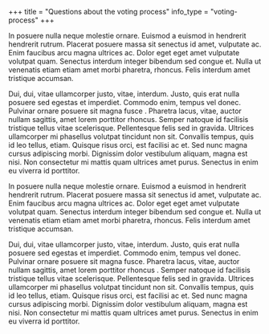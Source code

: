 +++
title = "Questions about the voting process"
info_type = "voting-process"
+++

<p>In posuere nulla neque molestie ornare. Euismod a euismod in hendrerit hendrerit rutrum. Placerat
posuere massa sit senectus id amet, vulputate ac. Enim faucibus arcu magna ultrices ac. Dolor eget eget
amet vulputate volutpat quam. Senectus interdum integer bibendum sed congue et. Nulla ut venenatis
etiam etiam amet morbi pharetra, rhoncus. Felis interdum amet tristique accumsan.</p>

<p>Dui, dui, vitae ullamcorper justo, vitae, interdum. Justo, quis erat nulla posuere sed egestas et imperdiet.
Commodo enim, tempus vel donec. Pulvinar ornare posuere sit magna fusce . Pharetra lacus, vitae,
auctor nullam sagittis, amet lorem porttitor rhoncus. Semper natoque id facilisis tristique tellus vitae
scelerisque. Pellentesque felis sed in gravida. Ultrices ullamcorper mi phasellus volutpat tincidunt non
sit. Convallis tempus, quis id leo tellus, etiam. Quisque risus orci, est facilisi ac et. Sed nunc magna cursus
adipiscing morbi. Dignissim dolor vestibulum aliquam, magna est nisi. Non consectetur mi mattis quam
ultrices amet purus. Senectus in enim eu viverra id porttitor.</p>

<p>In posuere nulla neque molestie ornare. Euismod a euismod in hendrerit hendrerit rutrum. Placerat
posuere massa sit senectus id amet, vulputate ac. Enim faucibus arcu magna ultrices ac. Dolor eget eget
amet vulputate volutpat quam. Senectus interdum integer bibendum sed congue et. Nulla ut venenatis
etiam etiam amet morbi pharetra, rhoncus. Felis interdum amet tristique accumsan.</p>

<p>Dui, dui, vitae ullamcorper justo, vitae, interdum. Justo, quis erat nulla posuere sed egestas et imperdiet.
Commodo enim, tempus vel donec. Pulvinar ornare posuere sit magna fusce. Pharetra lacus, vitae, auctor
nullam sagittis, amet lorem porttitor rhoncus . Semper natoque id facilisis tristique tellus vitae
scelerisque. Pellentesque felis sed in gravida. Ultrices ullamcorper mi phasellus volutpat tincidunt non
sit. Convallis tempus, quis id leo tellus, etiam. Quisque risus orci, est facilisi ac et. Sed nunc magna cursus
adipiscing morbi. Dignissim dolor vestibulum aliquam, magna est nisi. Non consectetur mi mattis quam
ultrices amet purus. Senectus in enim eu viverra id porttitor.</p>